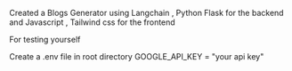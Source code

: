Created a Blogs Generator using Langchain , Python Flask for the backend and Javascript , Tailwind css for the frontend

For testing yourself

Create a .env file in root directory 
GOOGLE_API_KEY = "your api key"
